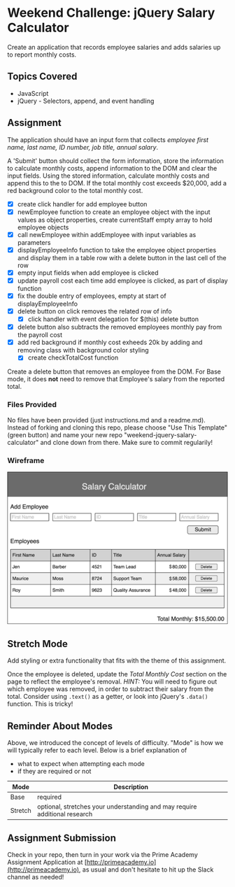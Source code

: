 # Weekend Challenge: jQuery Salary Calculator
Create an application that records employee salaries and adds salaries up to report monthly costs. 

## Topics Covered
- JavaScript
- jQuery - Selectors, append, and event handling

## Assignment

The application should have an input form that collects _employee first name, last name, ID number, job title, annual salary_.

A 'Submit' button should collect the form information, store the information to calculate monthly costs, append information to the DOM and clear the input fields. Using the stored information, calculate monthly costs and append this to the to DOM. If the total monthly cost exceeds $20,000, add a red background color to the total monthly cost.

-[x] create click handler for add employee button
-[x] newEmployee function to create an employee object with the input values as object properties, create currentStaff empty array to hold employee objects
-[x] call newEmployee within addEmployee with input variables as parameters
-[x] displayEmployeeInfo function to take the employee object properties and display them in a table row with a delete button in the last cell of the row
-[x] empty input fields when add employee is clicked
-[x] update payroll cost <span> each time add employee is clicked, as part of display function
-[x] fix the double entry of employees, empty <td> at start of displayEmployeeInfo
-[x] delete button on click removes the related row of info
    -[x] click handler with event delegation for $(this) delete button
-[x] delete button also subtracts the removed employees monthly pay from the payroll cost <span>
-[x] add red background if monthly cost exheeds 20k by adding and removing class with background color styling
    - [x] create checkTotalCost function

Create a delete button that removes an employee from the DOM. For Base mode, it does **not** need to remove that Employee's salary from the reported total.

### Files Provided
No files have been provided (just instructions.md and a readme.md). Instead of forking and cloning this repo, please choose "Use This Template" (green button) and name your new repo "weekend-jquery-salary-calculator" and clone down from there. Make sure to commit regularily!

### Wireframe

![Wireframe](salary-calc-wireframe.png)

## Stretch Mode

Add styling or extra functionality that fits with the theme of this assignment.

Once the employee is deleted, update the _Total Monthly Cost_ section on the page to reflect the employee's removal. _HINT:_ You will need to figure out which employee was removed, in order to subtract their salary from the total. Consider using `.text()` as a getter, or look into jQuery's `.data()` function. This is tricky! 

## Reminder About Modes

Above, we introduced the concept of levels of difficulty. "Mode" is how we will typically refer to each level. Below is a brief explanation of

* what to expect when attempting each mode
* if they are required or not

Mode | Description
--- | ---
Base | required
Stretch | optional, stretches your understanding and may require additional research

## Assignment Submission
Check in your repo, then turn in your work via the Prime Academy Assignment Application at [http://primeacademy.io](http://primeacademy.io), as usual and don't hesitate to hit up the Slack channel as needed!
